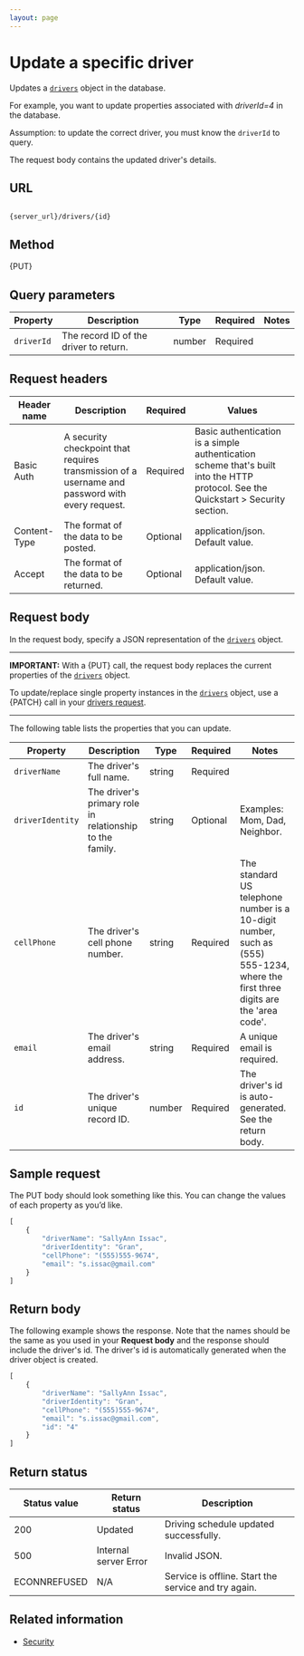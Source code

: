 ```yaml
---
layout: page
---
```


# Update a specific driver

Updates a [`drivers`](drivers) object in the database.

For example, you want to update properties associated with *driverId=4* in the database.

Assumption: to update the correct driver, you must know the `driverId` to query.

The request body contains the updated driver's details.

## URL

```shell

{server_url}/drivers/{id}
```

## Method

{PUT}

## Query parameters

| Property | Description | Type | Required | Notes |
| -------------- | ------ | ------------ |------------ |------------ |
| `driverId` | The record ID of the driver to return.  | number | Required |  |

## Request headers

| Header name | Description | Required | Values |
| -------------- | ------ | ------------ |------------ |
| Basic Auth | A security checkpoint that requires transmission of a username and password with every request. | Required | Basic authentication is a simple authentication scheme that's built into the HTTP protocol. See the Quickstart > Security section.|
| Content-Type | The format of the data to be posted. | Optional | application/json. Default value.  |
| Accept | The format of the data to be returned. | Optional | application/json. Default value. |

## Request body

In the request body, specify a JSON representation of the [`drivers`](drivers) object.

---

**IMPORTANT:**
With a {PUT} call, the request body replaces the current properties of the [`drivers`](drivers) object.

To update/replace single property instances in the [`drivers`](drivers) object, use a {PATCH} call in your [drivers request](drivers-update-driver-by-property.md).

---

The following table lists the properties that you can update.

| Property | Description | Type | Required | Notes |
| -------------- | ------ | ------------ |------------ |------------ |
| `driverName` | The driver's full name. | string | Required |  |
| `driverIdentity` | The driver's primary role in relationship to the family. | string | Optional |Examples: Mom, Dad, Neighbor.  |
| `cellPhone` | The driver's cell phone number. | string | Required |The standard US telephone number is a 10-digit number, such as (555) 555-1234, where the first three digits are the 'area code'.  |
| `email` | The driver's email address. | string | Required | A unique email is required. |
| `id` | The driver's unique record ID. | number | Required | The driver's id is auto-generated. See the return body. |

## Sample request

The PUT body should look something like this. You can change the values of each property as you’d like.

```js
[
    {
        "driverName": "SallyAnn Issac",
        "driverIdentity": "Gran",
        "cellPhone": "(555)555-9674",
        "email": "s.issac@gmail.com"
    }
]
```

## Return body

The following example shows the response. Note that the names should be the same as you used in your **Request body** and the response should include the driver's id. The driver's id is automatically generated when the driver object is created.

```js
[
    {
        "driverName": "SallyAnn Issac",
        "driverIdentity": "Gran",
        "cellPhone": "(555)555-9674",
        "email": "s.issac@gmail.com",
        "id": "4"
    }
]
```

## Return status

| Status value | Return status | Description |
| ------------- | ----------- | ----------- |
| 200 | Updated | Driving schedule updated successfully. |
| 500 | Internal server Error | Invalid JSON. |
| ECONNREFUSED | N/A | Service is offline. Start the service and try again. |

## Related information

* [Security](../get-started/quickstart.md#security)
